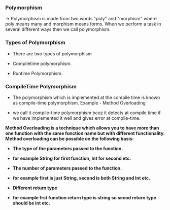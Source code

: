 <h3> Polymorphism </h3>

-> Polymorphism is made from two words "poly" and "morphism" where poly means many and morphism means forms. When we perform a task in several different ways then we call polymorphism.

<h3> Types of Polymorphism </h3>

- There are two types of polymorphism

 - Compiletime polymorphism.
 - Runtime Polymorphism.

<h3> CompileTime Polymorphism </h3>

- The polymorphism which is implemented at the compile time is known as compile-time polymorphism. Example - Method Overloading 

- we call it compile-time polymorphism bcoz it detects at compile time if we have implemented it well and gives error at compile-time.

 <b> Method Overloading <b> is a technique which allows you to have more than one function with the same function name but with different functionality. Method overloading can be possible on the following basis: 

- The type of the parameters passed to the function. 
 - for example String for first function, Int for second etc. 

- The number of parameters passed to the function.
 - for example first is just String, second is both String and Int etc.

- Different return type
 - for example frst function return type is string so secod return type should be int etc.

